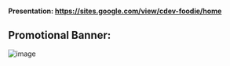 #### Presentation: https://sites.google.com/view/cdev-foodie/home
## Promotional Banner:
![image](https://user-images.githubusercontent.com/107395637/217201416-673f244e-459b-43a7-b78f-9d0d31b3d0c1.png)
